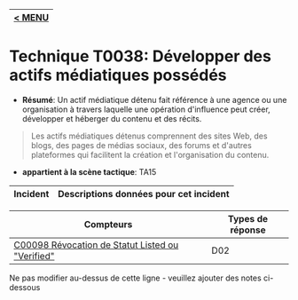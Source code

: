 |[< MENU](../../README.md)|
|---|
# Technique T0038: Développer des actifs médiatiques possédés

* **Résumé**: Un actif médiatique détenu fait référence à une agence ou une organisation à travers laquelle une opération d'influence peut créer, développer et héberger du contenu et des récits.

>Les actifs médiatiques détenus comprennent des sites Web, des blogs, des pages de médias sociaux, des forums et d'autres plateformes qui facilitent la création et l'organisation du contenu.

* **appartient à la scène tactique**: TA15


|Incident |Descriptions données pour cet incident |
|-------- |-------------------- |



|Compteurs |Types de réponse |
|-------- |-------------- |
|[C00098 Révocation de Statut Listed ou "Verified"](../generated_pages/counters/C00098.md) |D02 |


Ne pas modifier au-dessus de cette ligne - veuillez ajouter des notes ci-dessous